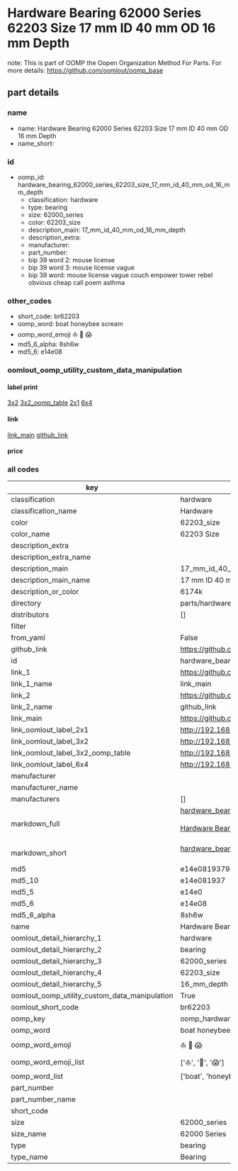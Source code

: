 # Hardware Bearing 62000 Series 62203 Size 17 mm ID 40 mm OD 16 mm Depth  

note: This is part of OOMP the Oopen Organization Method For Parts. For more details: https://github.com/oomlout/oomp_base

##  part details





### name
* name: Hardware Bearing 62000 Series 62203 Size 17 mm ID 40 mm OD 16 mm Depth
* name_short: 
### id
* oomp_id: hardware_bearing_62000_series_62203_size_17_mm_id_40_mm_od_16_mm_depth
  * classification: hardware
  * type: bearing
  * size: 62000_series
  * color: 62203_size
  * description_main: 17_mm_id_40_mm_od_16_mm_depth
  * description_extra: 
  * manufacturer: 
  * part_number: 
  * bip 39 word 2: mouse license
  * bip 39 word 3: mouse license vague
  * bip 39 word: mouse license vague couch empower tower rebel obvious cheap call poem asthma

### other_codes
* short_code: br62203
* oomp_word: boat honeybee scream
* oomp_word_emoji :boat: :honeybee: :scream:
* md5_6_alpha: 8sh6w
* md5_6: e14e08






### oomlout_oomp_utility_custom_data_manipulation
#### label print
[3x2](http://192.168.1.245:1112/?label=oomp%208sh6w)
[3x2_oomp_table](http://192.168.1.107:1112/?label=oomp%208sh6w)
[2x1](http://192.168.1.242:1112/?label=oomp%208sh6w)
[6x4](http://192.168.1.55:1112/?label=oomp%208sh6w)    

#### link

[link_main](https://github.com/oomlout/oomlout_oomp_current_version_messy/tree/main/parts/hardware_bearing_62000_series_62203_size_17_mm_id_40_mm_od_16_mm_depth) [github_link](https://github.com/oomlout/oomlout_oomp_part_src/tree/main/parts/hardware_bearing_62000_series_62203_size_17_mm_id_40_mm_od_16_mm_depth)                             

#### price







### all codes 
| key | value |  
| --- | --- |  
| classification | hardware |  
| classification_name | Hardware |  
| color | 62203_size |  
| color_name | 62203 Size |  
| description_extra |  |  
| description_extra_name |  |  
| description_main | 17_mm_id_40_mm_od_16_mm_depth |  
| description_main_name | 17 mm ID 40 mm OD 16 mm Depth |  
| description_or_color | 6174k |  
| directory | parts/hardware_bearing_62000_series_62203_size_17_mm_id_40_mm_od_16_mm_depth |  
| distributors | [] |  
| filter |  |  
| from_yaml | False |  
| github_link | https://github.com/oomlout/oomlout_oomp_part_src/tree/main/parts/hardware_bearing_62000_series_62203_size_17_mm_id_40_mm_od_16_mm_depth |  
| id | hardware_bearing_62000_series_62203_size_17_mm_id_40_mm_od_16_mm_depth |  
| link_1 | https://github.com/oomlout/oomlout_oomp_current_version_messy/tree/main/parts/hardware_bearing_62000_series_62203_size_17_mm_id_40_mm_od_16_mm_depth |  
| link_1_name | link_main |  
| link_2 | https://github.com/oomlout/oomlout_oomp_part_src/tree/main/parts/hardware_bearing_62000_series_62203_size_17_mm_id_40_mm_od_16_mm_depth |  
| link_2_name | github_link |  
| link_main | https://github.com/oomlout/oomlout_oomp_current_version_messy/tree/main/parts/hardware_bearing_62000_series_62203_size_17_mm_id_40_mm_od_16_mm_depth |  
| link_oomlout_label_2x1 | http://192.168.1.242:1112/?label=oomp%208sh6w |  
| link_oomlout_label_3x2 | http://192.168.1.245:1112/?label=oomp%208sh6w |  
| link_oomlout_label_3x2_oomp_table | http://192.168.1.107:1112/?label=oomp%208sh6w |  
| link_oomlout_label_6x4 | http://192.168.1.55:1112/?label=oomp%208sh6w |  
| manufacturer |  |  
| manufacturer_name |  |  
| manufacturers | [] |  
| markdown_full | [hardware_bearing_62000_series_62203_size_17_mm_id_40_mm_od_16_mm_depth](https://github.com/oomlout/oomlout_oomp_current_version_messy/tree/main/parts/hardware_bearing_62000_series_62203_size_17_mm_id_40_mm_od_16_mm_depth)<br>[](https://github.com/oomlout/oomlout_oomp_current_version_messy/tree/main/parts/hardware_bearing_62000_series_62203_size_17_mm_id_40_mm_od_16_mm_depth)<br>[Hardware Bearing 62000 Series 62203 Size 17 Mm Id 40 Mm Od 16 Mm Depth](https://github.com/oomlout/oomlout_oomp_current_version_messy/tree/main/parts/hardware_bearing_62000_series_62203_size_17_mm_id_40_mm_od_16_mm_depth)<br><br> |  
| markdown_short | [hardware_bearing_62000_series_62203_size_17_mm_id_40_mm_od_16_mm_depth](https://github.com/oomlout/oomlout_oomp_current_version_messy/tree/main/parts/hardware_bearing_62000_series_62203_size_17_mm_id_40_mm_od_16_mm_depth)<br><br> |  
| md5 | e14e08193798b66798a4830fe1604c85 |  
| md5_10 | e14e081937 |  
| md5_5 | e14e0 |  
| md5_6 | e14e08 |  
| md5_6_alpha | 8sh6w |  
| name | Hardware Bearing 62000 Series 62203 Size 17 mm ID 40 mm OD 16 mm Depth |  
| oomlout_detail_hierarchy_1 | hardware |  
| oomlout_detail_hierarchy_2 | bearing |  
| oomlout_detail_hierarchy_3 | 62000_series |  
| oomlout_detail_hierarchy_4 | 62203_size |  
| oomlout_detail_hierarchy_5 | 16_mm_depth |  
| oomlout_oomp_utility_custom_data_manipulation | True |  
| oomlout_short_code | br62203 |  
| oomp_key | oomp_hardware_bearing_62000_series_62203_size_17_mm_id_40_mm_od_16_mm_depth |  
| oomp_word | boat honeybee scream |  
| oomp_word_emoji | :boat: :honeybee: :scream: |  
| oomp_word_emoji_list | [':boat:', ':honeybee:', ':scream:'] |  
| oomp_word_list | ['boat', 'honeybee', 'scream'] |  
| part_number |  |  
| part_number_name |  |  
| short_code |  |  
| size | 62000_series |  
| size_name | 62000 Series |  
| type | bearing |  
| type_name | Bearing |  
